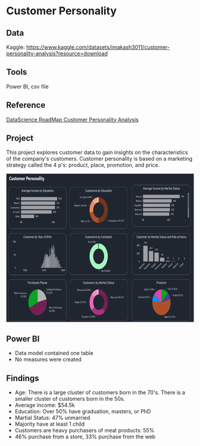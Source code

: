 # Customer Personality

## Data 
Kaggle:  https://www.kaggle.com/datasets/imakash3011/customer-personality-analysis?resource=download

## Tools
Power BI, csv file

## Reference
[DataScience RoadMap Customer Personality Analysis](https://www.youtube.com/watch?v=7Q92YAmyAUs)

## Project
This project explores customer data to gain insights on the characteristics of the company's customers.  Customer personality is based on a marketing strategy called the 4 p's: product, place, promotion, and price.

<img src="https://github.com/Sarah269/supreme-fiesta/blob/main/Customer%20Personality/Customer%20Personality.png" height=400 />

## Power BI
*  Data model contained one table
*  No measures were created

## Findings
* Age:  There is a large cluster of customers born in the 70's.  There is a smaller cluster of customers born in the 50s.
* Average income: $54.5k
* Education:  Over 50% have graduation, masters, or PhD
* Martial Status:  47% unmarried
* Majority have at least 1 child
* Customers are heavy purchasers of meat products: 55%
* 46% purchase from a store, 33% purchase from the web 
